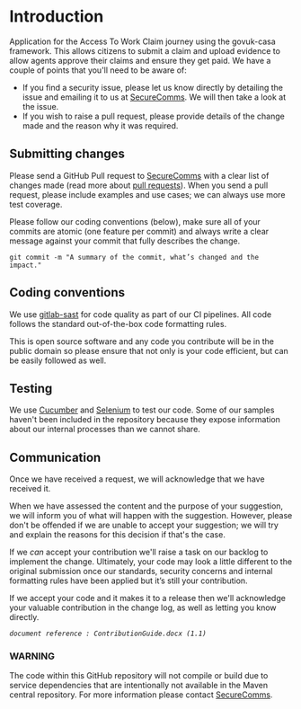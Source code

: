 # Introduction

Application for the Access To Work Claim journey using the govuk-casa framework. This allows citizens to submit a claim
and upload evidence to allow agents approve their claims and ensure they get paid. We have a couple of points that you'll need to be aware of:

* If you find a security issue, please let us know directly by detailing the issue and emailing it to us at [SecureComms](mailto:secure.communicationsproject@dwp.gov.uk). We will then take a look at the issue. 
* If you wish to raise a pull request, please provide details of the change made and the reason why it was required.

## Submitting changes

Please send a GitHub Pull request to [SecureComms](mailto:secure.communicationsproject@dwp.gov.uk?Subject=Pull%20Request) with a clear list of changes made (read more about [pull requests](https://help.github.com/articles/about-pull-requests/)).  When you send a pull request, please include examples and use cases; we can always use more test coverage.

Please follow our coding conventions (below), make sure all of your commits are atomic (one feature per commit) and always write a clear message against your commit that fully describes the change.

    git commit -m "A summary of the commit, what’s changed and the impact."

## Coding conventions

We use [gitlab-sast](https://docs.gitlab.com/ee/user/application_security/sast/analyzers.html) for code quality as part of our CI pipelines. All code follows the standard out-of-the-box code formatting rules.

This is open source software and any code you contribute will be in the public domain so please ensure that not only is your code  efficient, but can be easily followed as well.

## Testing

We use [Cucumber](https://cucumber.io/) and [Selenium](https://www.selenium.dev/) to test our code.  Some of our samples haven't been included in the repository because they expose information about our internal processes than we cannot share.

## Communication

Once we have received a request, we will acknowledge that we have received it.

When we have assessed the content and the purpose of your suggestion, we will inform you of what will happen with the suggestion. However, please don't be offended if we are unable to accept your suggestion; we will try and explain the reasons for this decision if that's the case.

If we _can_ accept your contribution we'll raise a task on our backlog to implement the change.  Ultimately, your code may look a little different to the original submission once our standards, security concerns and internal formatting rules have been applied but it’s still your contribution.

If we accept your code and it makes it to a release then we'll acknowledge your valuable contribution in the change log, as well as letting you know directly.

_`document reference : ContributionGuide.docx (1.1)`_

### WARNING
The code within this GitHub repository will not compile or build due to service dependencies that are intentionally not available in the Maven central repository. For more information please contact [SecureComms](mailto:secure.communicationsproject@dwp.gsi.gov.uk?Subject=GitHub%20Repo%20%Will%20Not%20Build).